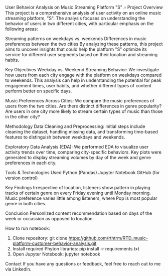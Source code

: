 User Behavior Analysis on Music Streaming Platform "S" 🎶
Project Overview
This project is a comprehensive analysis of user activity on an online music streaming platform, "S". The analysis focuses on understanding the behavior of users in two different cities, with particular emphasis on the following areas:

Streaming patterns on weekdays vs. weekends
Differences in music preferences between the two cities
By analyzing these patterns, this project aims to uncover insights that could help the platform "S" optimize its service for different user segments based on their location and streaming habits.

Key Objectives
Weekday vs. Weekend Streaming Behavior:
We investigate how users from each city engage with the platform on weekdays compared to weekends. This analysis can help in understanding the potential for peak engagement times, user habits, and whether different types of content perform better on specific days.

Music Preferences Across Cities:
We compare the music preferences of users from the two cities. Are there distinct differences in genre popularity? Are users in one city more likely to stream certain types of music than those in the other city?


Methodology
Data Cleaning and Preprocessing:
Initial steps include cleaning the dataset, handling missing data, and transforming time-based features to distinguish between weekdays and weekends.

Exploratory Data Analysis (EDA):
We performed EDA to visualize user activity trends over time, comparing city-specific behaviors. Key plots were generated to display streaming volumes by day of the week and genre preferences in each city.

Tools & Technologies Used
Python (Pandas)
Jupyter Notebook
GitHub (for version control)

Key Findings
Irrespective of location, listeners show pattern in playing tracks of certain genre on every Friday evening until Monday morning. 
Music preference varies little among listeners, where Pop is most popular genre in both cities. 

Conclusion
Personlized content recommendation based on days of the week or occassion as opposed to location. 

How to run notebook: 
1. Clone repository: git clone https://github.com/rthtrm/RTD_music-platform-customer-behavior-analysis.git
2. Install required Phyton libraries: pip install -r requirements.txt
3. Open Jupyter Notebook: jupyter notebook

Contact
If you have any questions or feedback, feel free to reach out to me via LinkedIn.
